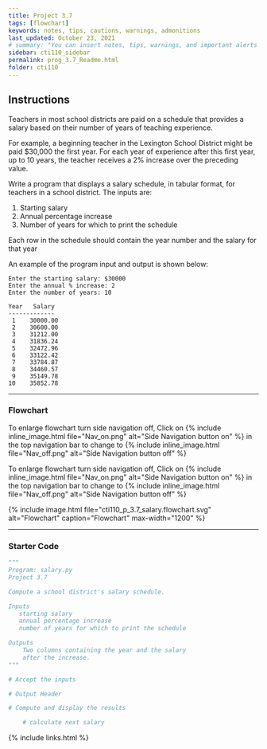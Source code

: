 ```yaml
---
title: Project 3.7
tags: [flowchart]
keywords: notes, tips, cautions, warnings, admonitions
last_updated: October 23, 2021
# summary: "You can insert notes, tips, warnings, and important alerts in your content. These notes are stored as shortcodes made available through the linksrefs.hmtl include."
sidebar: cti110_sidebar
permalink: prog_3.7_Readme.html
folder: cti110
---
```


## Instructions

Teachers in most school districts are paid on a schedule that provides a salary based on their number of years of teaching experience.

For example, a beginning teacher in the Lexington School District might be paid $30,000 the first year. For each year of experience after this first year, up to 10 years, the teacher receives a 2% increase over the preceding value.

Write a program that displays a salary schedule, in tabular format, for teachers in a school district. The inputs are:

1. Starting salary
2. Annual percentage increase
3. Number of years for which to print the schedule

Each row in the schedule should contain the year number and the salary for that year

An example of the program input and output is shown below:

```text
Enter the starting salary: $30000
Enter the annual % increase: 2
Enter the number of years: 10

Year   Salary
-------------
 1    30000.00
 2    30600.00
 3    31212.00
 4    31836.24
 5    32472.96
 6    33122.42
 7    33784.87
 8    34460.57
 9    35149.78
10    35852.78
```

---

### Flowchart

To enlarge flowchart turn side navigation off, Click on {% include inline_image.html
file="Nav_on.png" alt="Side Navigation button on" %} in the top navigation bar to change to {% include inline_image.html
file="Nav_off.png" alt="Side Navigation button off" %}

To enlarge flowchart turn side navigation off, Click on {% include inline_image.html
file="Nav_on.png" alt="Side Navigation button on" %} in the top navigation bar to change to {% include inline_image.html
file="Nav_off.png" alt="Side Navigation button off" %}

{% include image.html file="cti110_p_3.7_salary.flowchart.svg" alt="Flowchart" caption="Flowchart" max-width="1200" %}

---

### Starter Code

```python
"""
Program: salary.py
Project 3.7

Compute a school district's salary schedule.

Inputs 
   starting salary
   annual percentage increase
   number of years for which to print the schedule

Outputs
    Two columns containing the year and the salary
    after the increase.
"""

# Accept the inputs

# Output Header

# Compute and display the results

    # calculate next salary

```

{% include links.html %}
